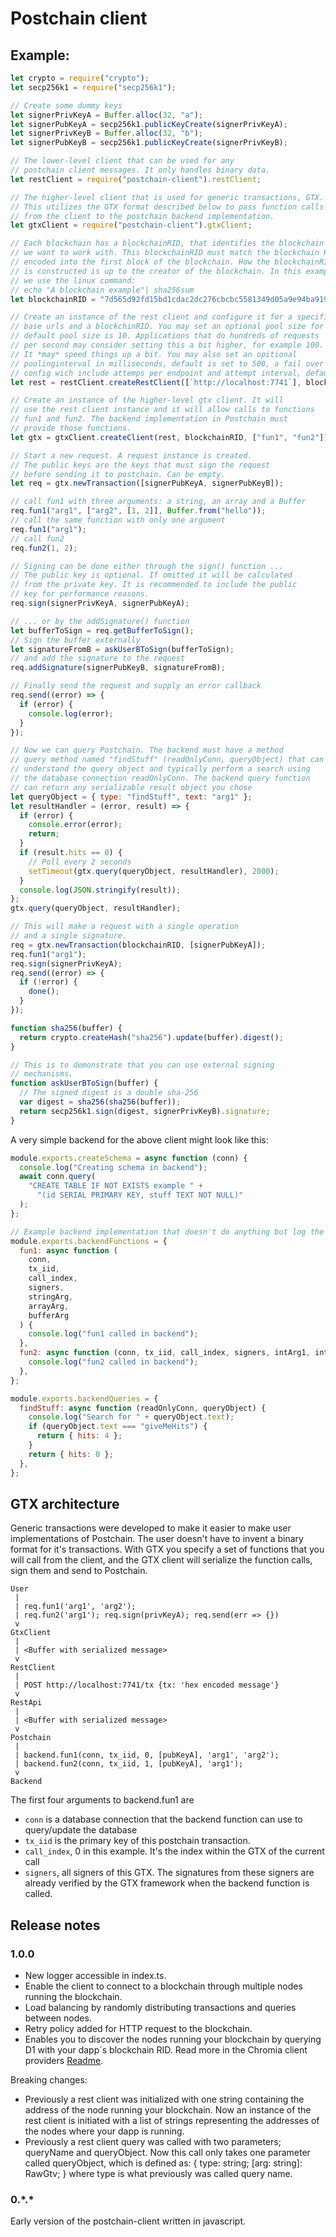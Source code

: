# Postchain client

## Example:

```javascript
let crypto = require("crypto");
let secp256k1 = require("secp256k1");

// Create some dummy keys
let signerPrivKeyA = Buffer.alloc(32, "a");
let signerPubKeyA = secp256k1.publicKeyCreate(signerPrivKeyA);
let signerPrivKeyB = Buffer.alloc(32, "b");
let signerPubKeyB = secp256k1.publicKeyCreate(signerPrivKeyB);

// The lower-level client that can be used for any
// postchain client messages. It only handles binary data.
let restClient = require("postchain-client").restClient;

// The higher-level client that is used for generic transactions, GTX.
// This utilizes the GTX format described below to pass function calls
// from the client to the postchain backend implementation.
let gtxClient = require("postchain-client").gtxClient;

// Each blockchain has a blockchainRID, that identifies the blockchain
// we want to work with. This blockchainRID must match the blockchain RID
// encoded into the first block of the blockchain. How the blockchainRID
// is constructed is up to the creator of the blockchain. In this example
// we use the linux command:
// echo "A blockchain example"| sha256sum
let blockchainRID = "7d565d92fd15bd1cdac2dc276cbcbc5581349d05a9e94ba919e1155ef4daf8f9";

// Create an instance of the rest client and configure it for a specific set of
// base urls and a blockchinRID. You may set an optional pool size for the connection pool,
// default pool size is 10. Applications that do hundreds of requests
// per second may consider setting this a bit higher, for example 100.
// It *may* speed things up a bit. You may also set an opitional
// poolinginterval in milliseconds, default is set to 500, a fail over 
// config wich include attemps per endpoint and attempt interval, default is 3 and 500.
let rest = restClient.createRestClient([`http://localhost:7741`], blockchainRID, 5, 1000);

// Create an instance of the higher-level gtx client. It will
// use the rest client instance and it will allow calls to functions
// fun1 and fun2. The backend implementation in Postchain must
// provide those functions.
let gtx = gtxClient.createClient(rest, blockchainRID, ["fun1", "fun2"]);

// Start a new request. A request instance is created.
// The public keys are the keys that must sign the request
// before sending it to postchain. Can be empty.
let req = gtx.newTransaction([signerPubKeyA, signerPubKeyB]);

// call fun1 with three arguments: a string, an array and a Buffer
req.fun1("arg1", ["arg2", [1, 2]], Buffer.from("hello"));
// call the same function with only one argument
req.fun1("arg1");
// call fun2
req.fun2(1, 2);

// Signing can be done either through the sign() function ...
// The public key is optional. If omitted it will be calculated
// from the private key. It is recommended to include the public
// key for performance reasons.
req.sign(signerPrivKeyA, signerPubKeyA);

// ... or by the addSignature() function
let bufferToSign = req.getBufferToSign();
// Sign the buffer externally
let signatureFromB = askUserBToSign(bufferToSign);
// and add the signature to the request
req.addSignature(signerPubKeyB, signatureFromB);

// Finally send the request and supply an error callback
req.send((error) => {
  if (error) {
    console.log(error);
  }
});

// Now we can query Postchain. The backend must have a method
// query method named "findStuff" (readOnlyConn, queryObject) that can
// understand the query object and typically perform a search using
// the database connection readOnlyConn. The backend query function
// can return any serializable result object you chose
let queryObject = { type: "findStuff", text: "arg1" };
let resultHandler = (error, result) => {
  if (error) {
    console.error(error);
    return;
  }
  if (result.hits == 0) {
    // Poll every 2 seconds
    setTimeout(gtx.query(queryObject, resultHandler), 2000);
  }
  console.log(JSON.stringify(result));
};
gtx.query(queryObject, resultHandler);

// This will make a request with a single operation
// and a single signature.
req = gtx.newTransaction(blockchainRID, [signerPubKeyA]);
req.fun1("arg1");
req.sign(signerPrivKeyA);
req.send((error) => {
  if (!error) {
    done();
  }
});

function sha256(buffer) {
  return crypto.createHash("sha256").update(buffer).digest();
}

// This is to demonstrate that you can use external signing
// mechanisms.
function askUserBToSign(buffer) {
  // The signed digest is a double sha-256
  var digest = sha256(sha256(buffer));
  return secp256k1.sign(digest, signerPrivKeyB).signature;
}
```

A very simple backend for the above client might look like this:

```javascript
module.exports.createSchema = async function (conn) {
  console.log("Creating schema in backend");
  await conn.query(
    "CREATE TABLE IF NOT EXISTS example " +
      "(id SERIAL PRIMARY KEY, stuff TEXT NOT NULL)"
  );
};

// Example backend implementation that doesn't do anything but log the function calls
module.exports.backendFunctions = {
  fun1: async function (
    conn,
    tx_iid,
    call_index,
    signers,
    stringArg,
    arrayArg,
    bufferArg
  ) {
    console.log("fun1 called in backend");
  },
  fun2: async function (conn, tx_iid, call_index, signers, intArg1, intArg2) {
    console.log("fun2 called in backend");
  },
};

module.exports.backendQueries = {
  findStuff: async function (readOnlyConn, queryObject) {
    console.log("Search for " + queryObject.text);
    if (queryObject.text === "giveMeHits") {
      return { hits: 4 };
    }
    return { hits: 0 };
  },
};
```

## GTX architecture

Generic transactions were developed to make it easier to make user implementations of Postchain.
The user doesn't have to invent a binary format for it's transactions. With GTX you specify a
set of functions that you will call from the client, and the GTX client will serialize the
function calls, sign them and send to Postchain.

```
User
 |
 | req.fun1('arg1', 'arg2');
 | req.fun2('arg1'); req.sign(privKeyA); req.send(err => {})
 v
GtxClient
 |
 | <Buffer with serialized message>
 v
RestClient
 |
 | POST http://localhost:7741/tx {tx: 'hex encoded message'}
 v
RestApi
 |
 | <Buffer with serialized message>
 v
Postchain
 |
 | backend.fun1(conn, tx_iid, 0, [pubKeyA], 'arg1', 'arg2');
 | backend.fun2(conn, tx_iid, 1, [pubKeyA], 'arg1');
 v
Backend
```

The first four arguments to backend.fun1 are

- `conn` is a database connection that the backend function can use to query/update the database
- `tx_iid` is the primary key of this postchain transaction.
- `call_index`, 0 in this example. It's the index within the GTX of the current call
- `signers`, all signers of this GTX. The signatures from these signers are already verified by
  the GTX framework when the backend function is called.

## Release notes
### 1.0.0
* New logger accessible in index.ts.
* Enable the client to connect to a blockchain through multiple nodes running the blockchain.
* Load balancing by randomly distributing transactions and queries between nodes.
* Retry policy added for HTTP request to the blockchain.
* Enables you to discover the nodes running your blockchain by querying D1 with your dapp´s blockchain RID. Read more in the Chromia client providers [Readme](./src/chromia/README.md).


Breaking changes: 
* Previously a rest client was initialized with one string containing the address of the node running your blockchain. Now an instance of the rest client is initiated with a list of strings representing the addresses of the nodes where your dapp is running. 
* Previously a rest client query was called with two parameters; queryName and queryObject. Now this call only takes one parameter called queryObject, which is defined as: 
{  type: string; 
   [arg: string]: RawGtv;
}
where type is what previously was called query name.



### 0.\*.*
Early version of the postchain-client written in javascript.